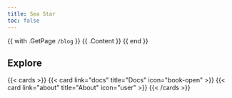 ```yaml
---
title: Sea Star
toc: false
---
```


{{ with .GetPage `/blog` }}
  {{ .Content }}
{{ end }}

## Explore

{{< cards >}}
  {{< card link="docs" title="Docs" icon="book-open" >}}
  {{< card link="about" title="About" icon="user" >}}
{{< /cards >}}

